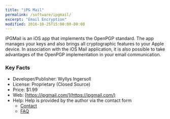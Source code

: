 ```yaml
---
title: "iPG Mail"
permalink: /software/ipgmail/
excerpt: "Email Encryption"
modified: 2016-10-25T15:00:00-00:00
---
```


iPGMail is an iOS app that implements the OpenPGP standard. The app manages your keys and also brings all cryptographic features to your Apple device. In association with the iOS Mail application, it is also possible to take advantages of the OpenPGP implementation in your email communication.

### Key Facts

* Developer/Publisher: Wyllys Ingersoll
* License: Proprietary (Closed Source)
* Price: $1.99
* Web: [https://ipgmail.com/](https://ipgmail.com/)
* Help: Help is provided by the author via the contact form
	* [Contact](https://ipgmail.com/support/)
	* [FAQ](https://ipgmail.com/faq/)

